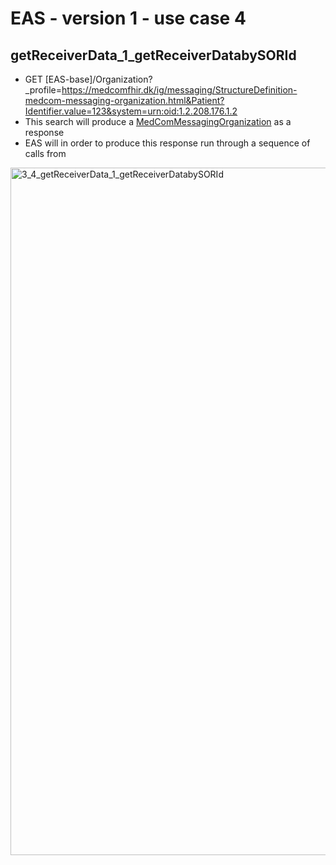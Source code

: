 # EAS - version 1 - use case 4

## getReceiverData_1_getReceiverDatabySORId

- GET [EAS-base]/Organization?_profile=https://medcomfhir.dk/ig/messaging/StructureDefinition-medcom-messaging-organization.html&Patient?Identifier.value=123&system=urn:oid:1.2.208.176.1.2
- This search will produce a <a href="https://medcomfhir.dk/ig/messaging/StructureDefinition-medcom-messaging-organization.html" target="_blank">MedComMessagingOrganization</a> as a response
- EAS will in order to produce this response run through a sequence of calls from 

<img src="./3_4_getReceiverData_1_getReceiverDatabySORId.png" alt="3_4_getReceiverData_1_getReceiverDatabySORId" width="1100">
 

